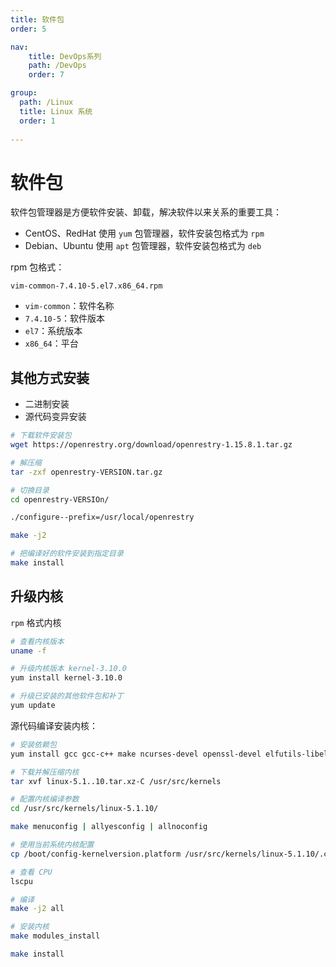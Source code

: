 ```yaml
---
title: 软件包
order: 5

nav:
    title: DevOps系列
    path: /DevOps
    order: 7

group:
  path: /Linux
  title: Linux 系统
  order: 1
    
---
```


# 软件包

软件包管理器是方便软件安装、卸载，解决软件以来关系的重要工具：

- CentOS、RedHat 使用 `yum` 包管理器，软件安装包格式为 `rpm`
- Debian、Ubuntu 使用 `apt` 包管理器，软件安装包格式为 `deb`

rpm 包格式：

```
vim-common-7.4.10-5.el7.x86_64.rpm
```

- `vim-common`：软件名称
- `7.4.10-5`：软件版本
- `el7`：系统版本
- `x86_64`：平台

## 其他方式安装

- 二进制安装
- 源代码变异安装

```bash
# 下载软件安装包
wget https://openrestry.org/download/openrestry-1.15.8.1.tar.gz

# 解压缩
tar -zxf openrestry-VERSION.tar.gz

# 切换目录
cd openrestry-VERSIOn/

./configure--prefix=/usr/local/openrestry

make -j2

# 把编译好的软件安装到指定目录
make install
```

## 升级内核

`rpm` 格式内核

```bash
# 查看内核版本
uname -f

# 升级内核版本 kernel-3.10.0
yum install kernel-3.10.0

# 升级已安装的其他软件包和补丁
yum update
```

源代码编译安装内核：

```bash
# 安装依赖包
yum install gcc gcc-c++ make ncurses-devel openssl-devel elfutils-libelf-devel

# 下载并解压缩内核
tar xvf linux-5.1..10.tar.xz-C /usr/src/kernels

# 配置内核编译参数
cd /usr/src/kernels/linux-5.1.10/

make menuconfig | allyesconfig | allnoconfig

# 使用当前系统内核配置
cp /boot/config-kernelversion.platform /usr/src/kernels/linux-5.1.10/.config

# 查看 CPU
lscpu

# 编译
make -j2 all

# 安装内核
make modules_install

make install
```
